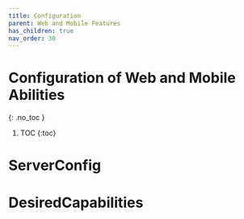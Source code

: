 ```yaml
---
title: Configuration
parent: Web and Mobile Features
has_children: true
nav_order: 30
---
```


# Configuration of Web and Mobile Abilities
{: .no_toc }

1. TOC
{:toc}

# ServerConfig

# DesiredCapabilities

